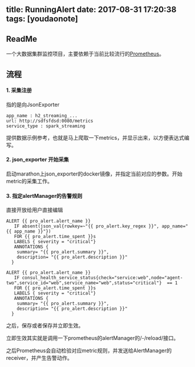 
title: RunningAlert
date: 2017-08-31 17:20:38
tags: [youdaonote]
---

ReadMe
---
一个大数据集群监控项目，主要依赖于当前比较流行的[Prometheus](https://prometheus.io/)。


流程
---

#### 1. 采集注册

指的是向JsonExporter
```
app_name : h2_streaming_...
url: http://sdfsfdsd:0080/metrics
service_type : spark_streaming
```

提供数据示例参考，也就是马上爬取一下metrics，并显示出来，以方便表达式编写。



#### 2. json_exporter 开始采集
启动marathon上json_exporter的docker镜像，并指定当前对应的参数。开始metric的采集工作。


#### 3. 指定alertManager的告警规则

直接开放给用户直接编辑

```
ALERT {{ pro_alert.alert_name }}
   IF absent(json_val{rowkey=~"{{ pro_alert.key_regex }}", app_name="{{ app_name }}"})
   FOR {{ pro_alert.time_spent }}s
   LABELS { severity = "critical"}
   ANNOTATIONS {
    summary= "{{ pro_alert.summary }}",
    description= "{{ pro_alert.description }}"
  }

ALERT {{ pro_alert.alert_name }}
   IF consul_health_service_status{check="service:web",node="agent-two",service_id="web",service_name="web",status="critical"}  == 1
   FOR {{ pro_alert.time_spent }}s
   LABELS { severity = "critical"}
   ANNOTATIONS {
    summary= "{{ pro_alert.summary }}",
    description= "{{ pro_alert.description }}"
  }
```

之后，保存或者保存并立即生效。

立即生效其实就是调用一下prometheus的alertManager的/-/reload/接口。

之后Prometheus会自动检验对应metric规则，并发送给AlertManager的receiver，并产生告警动作。

